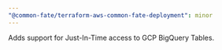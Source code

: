 ```yaml
---
"@common-fate/terraform-aws-common-fate-deployment": minor
---
```


Adds support for Just-In-Time access to GCP BigQuery Tables.
